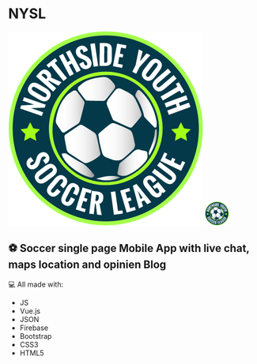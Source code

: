 # NYSL
![NYSL]( img/nysl_logo.png)
<img src="img/nysl_logo.png" width="48">

## :soccer: Soccer single page Mobile App with live chat, maps location and opinien Blog

:computer: All made with:

- JS
- Vue.js
- JSON
- Firebase
- Bootstrap
- CSS3
- HTML5


